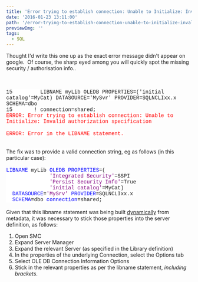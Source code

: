 ```yaml
---
title: 'Error trying to establish connection: Unable to Initialize: Invalid authorization specification'
date: '2016-01-23 13:11:00'
path: '/error-trying-to-establish-connection-unable-to-initialize-invalid-authorization-specification/'
previewImg: ''
tags:
  - SQL
---
```


Thought I'd write this one up as the exact error message didn't appear on google. &nbsp;Of course, the sharp eyed among you will quickly spot the missing security / authorisation info..<br /><br /><br /><div style="margin-bottom: 0.0001pt;"><span style="background: white; font-family: 'Courier New';">15&nbsp;&nbsp;&nbsp;&nbsp;&nbsp;&nbsp;&nbsp;&nbsp; LIBNAME myLib OLEDB PROPERTIES=('initial catalog'=MyCat) DATASOURCE='MySvr' PROVIDER=SQLNCLIxx.x SCHEMA=dbo</span></div><div style="margin-bottom: 0.0001pt;"><span style="background: white; font-family: 'Courier New';">15&nbsp;&nbsp;&nbsp;&nbsp;&nbsp;&nbsp; ! connection=shared;</span></div><div style="margin-bottom: 0.0001pt;"><span style="background: white; color: red; font-family: &quot;Courier New&quot;;">ERROR: Error trying to establish connection: Unable to Initialize: Invalid authorization specification</span></div><br /><div><span style="background: white; color: red; font-family: &quot;Courier New&quot;;">ERROR: Error in the LIBNAME statement.</span></div><div><span style="background: white; color: red; font-family: &quot;Courier New&quot;;"><br /></span></div><div><span style="background: white; color: red; font-family: &quot;Courier New&quot;;"><br /></span></div><div><span style="background-color: white;">The fix was to provide a valid connection string, eg as follows (in this particular case):</span></div><div><span style="background-color: white;"><br /></span></div><div style="margin-bottom: 0.0001pt;"><span style="background: white; color: blue; font-family: &quot;Courier New&quot;;">LIBNAME</span><span style="background: white; font-family: 'Courier New';"> myLib </span><span style="background: white; color: blue; font-family: &quot;Courier New&quot;;">OLEDB</span><span style="background: white; font-family: 'Courier New';"> </span><span style="background: white; color: blue; font-family: &quot;Courier New&quot;;">PROPERTIES</span><span style="background: white; font-family: 'Courier New';">=(</span></div><div style="margin-bottom: 0.0001pt;"><span style="background: white; font-family: 'Courier New';">&nbsp;&nbsp;&nbsp;&nbsp;&nbsp;&nbsp;&nbsp;&nbsp;&nbsp;&nbsp;&nbsp;&nbsp;&nbsp; </span><span style="background: white; color: purple; font-family: &quot;Courier New&quot;;">'Integrated Security'</span><span style="background: white; font-family: 'Courier New';">=SSPI </span></div><div style="margin-bottom: 0.0001pt;"><span style="background: white; font-family: 'Courier New';">&nbsp;&nbsp;&nbsp;&nbsp;&nbsp;&nbsp;&nbsp;&nbsp;&nbsp;&nbsp;&nbsp;&nbsp;&nbsp; </span><span style="background: white; color: purple; font-family: &quot;Courier New&quot;;">'Persist Security Info'</span><span style="background: white; font-family: 'Courier New';">=True </span></div><div style="margin-bottom: 0.0001pt;"><span style="background: white; font-family: 'Courier New';">&nbsp;&nbsp;&nbsp;&nbsp;&nbsp;&nbsp;&nbsp;&nbsp;&nbsp;&nbsp;&nbsp;&nbsp;&nbsp; </span><span style="background: white; color: purple; font-family: &quot;Courier New&quot;;">'initial catalog'</span><span style="background: white; font-family: 'Courier New';">=MyCat) </span></div><div style="margin-bottom: 0.0001pt;"><span style="background: white; font-family: 'Courier New';">&nbsp; </span><span style="background: white; color: blue; font-family: &quot;Courier New&quot;;">DATASOURCE</span><span style="background: white; font-family: 'Courier New';">=</span><span style="background: white; color: purple; font-family: &quot;Courier New&quot;;">'MySrv'</span><span style="background: white; font-family: 'Courier New';"> </span><span style="background: white; color: blue; font-family: &quot;Courier New&quot;;">PROVIDER</span><span style="background: white; font-family: 'Courier New';">=SQLNCLIxx.x&nbsp; </span></div><div> </div><div style="margin-bottom: 0.0001pt;"><span style="background: white; font-family: 'Courier New';">&nbsp; </span><span style="background: white; color: blue; font-family: &quot;Courier New&quot;;">SCHEMA</span><span style="background: white; font-family: 'Courier New';">=dbo </span><span style="background: white; color: blue; font-family: &quot;Courier New&quot;;">connection</span><span style="background: white; font-family: 'Courier New';">=shared;</span></div><div><span style="background-color: white;"><br /></span></div><div><span style="background-color: white;">Given that this libname statement was being built <a href="https://github.com/sashub/macro/blob/master/standalone/assign_direct_lib.sas" target="_blank">dynamically</a> from metadata, it was necessary to stick those properties into the server definition, as follows:</span></div><div></div><ol><li>Open SMC</li><li>Expand Server Manager</li><li>Expand the relevant Server (as specified in the Library definition)</li><li>In the properties of the underlying Connection, select the Options tab</li><li>Select OLE DB Connection Information Options</li><li>Stick in the relevant properties as per the libname statement, <i>including brackets</i>.</li></ol>
